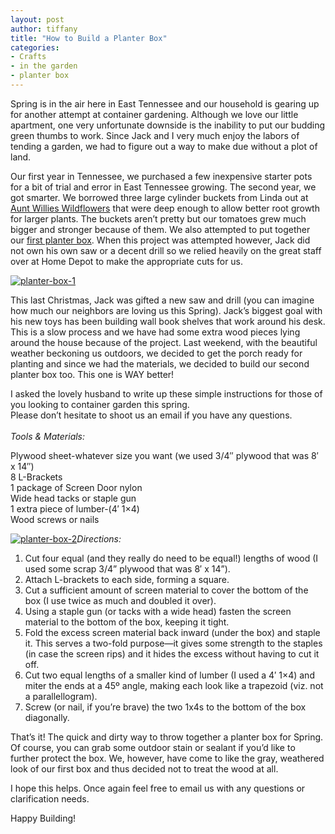 ```yaml
---
layout: post
author: tiffany
title: "How to Build a Planter Box"
categories: 
- Crafts
- in the garden
- planter box
---
```


Spring is in the air here in East Tennessee and our household is gearing up for another attempt at container gardening. Although we love our little apartment, one very unfortunate downside is the inability to put our budding green thumbs to work. Since Jack and I very much enjoy the labors of tending a garden, we had to figure out a way to make due without a plot of land.

Our first year in Tennessee, we purchased a few inexpensive starter pots for a bit of trial and error in East Tennessee growing. The second year, we got smarter. We borrowed three large cylinder buckets from Linda out at [Aunt Willies Wildflowers](http://www.auntwillieswildflowers.com) that were deep enough to allow better root growth for larger plants. The buckets aren’t pretty but our tomatoes grew much bigger and stronger because of them. We also attempted to put together our [first planter box](http://www.sweetpeonies.com/2011/03/diy-planter-box/). When this project was attempted however, Jack did not own his own saw or a decent drill so we relied heavily on the great staff over at Home Depot to make the appropriate cuts for us.

[![](jekyll_uploads/2012/03/planter-box-1-325x403.jpg "planter-box-1")](http://www.sweetpeonies.com/2012/03/how-to-build-a-planter-box/planter-box-1/)

This last Christmas, Jack was gifted a new saw and drill (you can imagine how much our neighbors are loving us this Spring). Jack’s biggest goal with his new toys has been building wall book shelves that work around his desk. This is a slow process and we have had some extra wood pieces lying around the house because of the project. Last weekend, with the beautiful weather beckoning us outdoors, we decided to get the porch ready for planting and since we had the materials, we decided to build our second planter box too. This one is WAY better!

I asked the lovely husband to write up these simple instructions for those of you looking to container garden this spring.  
Please don’t hesitate to shoot us an email if you have any questions.  
<nbsp>  
_Tools & Materials:_</nbsp>

Plywood sheet-whatever size you want (we used 3/4″ plywood that was 8′ x 14″)  
8 L-Brackets  
1 package of Screen Door nylon  
Wide head tacks or staple gun  
1 extra piece of lumber-(4′ 1×4)  
Wood screws or nails

[![](jekyll_uploads/2012/03/planter-box-21-325x244.jpg "planter-box-2")](http://www.sweetpeonies.com/2012/03/how-to-build-a-planter-box/planter-box-2-2/)_Directions:_

1.  Cut four equal (and they really do need to be equal!) lengths of wood (I used some scrap 3/4” plywood that was 8′ x 14”).
2.  Attach L-brackets to each side, forming a square.
3.  Cut a sufficient amount of screen material to cover the bottom of the box (I use twice as much and doubled it over).
4.  Using a staple gun (or tacks with a wide head) fasten the screen material to the bottom of the box, keeping it tight.
5.  Fold the excess screen material back inward (under the box) and staple it. This serves a two-fold purpose—it gives some strength to the staples (in case the screen rips) and it hides the excess without having to cut it off.
6.  Cut two equal lengths of a smaller kind of lumber (I used a 4′ 1×4) and miter the ends at a 45º angle, making each look like a trapezoid (viz. not a parallellogram).
7.  Screw (or nail, if you’re brave) the two 1x4s to the bottom of the box diagonally.

That’s it! The quick and dirty way to throw together a planter box for Spring. Of course, you can grab some outdoor stain or sealant if you’d like to further protect the box. We, however, have come to like the gray, weathered look of our first box and thus decided not to treat the wood at all.

I hope this helps. Once again feel free to email us with any questions or clarification needs.

Happy Building!